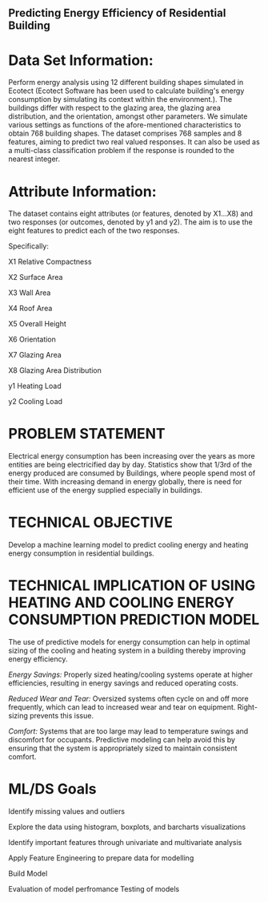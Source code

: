 ## Predicting Energy Efficiency of Residential Building

# Data Set Information: 

Perform energy analysis using 12 different building shapes simulated in Ecotect (Ecotect Software has been used to calculate building's energy consumption by simulating its context within the environment.). The buildings differ with respect to the glazing area, the glazing area distribution, and the orientation, amongst other parameters. We simulate various settings as functions of the afore-mentioned characteristics to obtain 768 building shapes. The dataset comprises 768 samples and 8 features, aiming to predict two real valued responses. It can also be used as a multi-class classification problem if the response is rounded to the nearest integer.

# Attribute Information:

The dataset contains eight attributes (or features, denoted by X1…X8) and two responses (or outcomes, denoted by y1 and y2). The aim is to use the eight features to predict each of the two responses.

Specifically:

X1 Relative Compactness

X2 Surface Area

X3 Wall Area

X4 Roof Area

X5 Overall Height

X6 Orientation

X7 Glazing Area

X8 Glazing Area Distribution

y1 Heating Load

y2 Cooling Load

# PROBLEM STATEMENT

Electrical energy consumption has been increasing over the years as more entities are being electricified day by day. Statistics show that 1/3rd of the energy produced are consumed by Buildings, where people spend most of their time. With increasing demand in energy globally, there is need for efficient use of the energy supplied especially in buildings.

# TECHNICAL OBJECTIVE

Develop a machine learning model to predict cooling energy and heating energy consumption in residential buildings.

# TECHNICAL IMPLICATION OF USING HEATING AND COOLING ENERGY CONSUMPTION PREDICTION MODEL

The use of predictive models for energy consumption can help in optimal sizing of the cooling and heating system in a building thereby improving energy efficiency.

*Energy Savings:* Properly sized heating/cooling systems operate at higher efficiencies, resulting in energy savings and reduced operating costs.

*Reduced Wear and Tear:* Oversized systems often cycle on and off more frequently, which can lead to increased wear and tear on equipment. Right-sizing prevents this issue.

*Comfort:* Systems that are too large may lead to temperature swings and discomfort for occupants. Predictive modeling can help avoid this by ensuring that the system is appropriately sized to maintain consistent comfort.

# ML/DS Goals

Identify missing values and outliers

Explore the data using histogram, boxplots, and barcharts visualizations

Identify important features through univariate and multivariate analysis

Apply Feature Engineering to prepare data for modelling

Build Model

Evaluation of model perfromance
Testing of models
